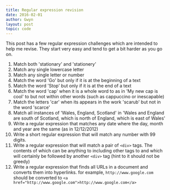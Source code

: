 ```yaml
---
title: Regular expression revision
date: 2016-02-01
author: Gwyn
layout: post
topic: code
---
```

This post has a few regular expression challenges which are intended to help me revise. They start very easy and tend to get a bit harder as you go on.

  1. Match both 'stationary' and 'stationery'
  2. Match any single lowercase letter
  3. Match any single letter or number
  4. Match the word 'Go' but only if it is at the beginning of a text
  5. Match the word 'Stop' but only if it is at the end of a text
  6. Match the word 'cap' when it is a whole word to as in 'My new cap is cool' to but not within other words (such as cappuccino or inescapable)
  7. Match the letters 'car' when its appears in the work 'scarub' but not in the word 'scarce'
  8. Match all instances of 'Wales, England, Scotland' in 'Wales and England are south of Scotland, which is north of England, which is east of Wales'
  9. Write a regular expression that matches any date where the day, month and year are the same (as in 12/12/2012)
 10. Write a short regular expression that will match any number with 99 digits.
 11. Write a regular expression that will match a pair of `<div>` tags. The contents of which can be anything to including other tags to and which will certainly be followed by another `<div>` tag (hint to it should not be greedy)
 12. Write a regular expression that finds all URLs in a document and converts them into hyperlinks. for example, `http://www.google.com` should be converted to `<a href="http://www.google.com">http://www.google.com</a>`